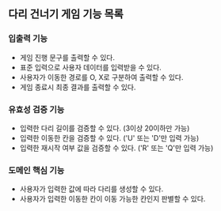 ## 다리 건너기 게임 기능 목록

### 입출력 기능
+ 게임 진행 문구를 출력할 수 있다.
+ 표준 입력으로 사용자 데이터를 입력받을 수 있다.
+ 사용자가 이동한 경로를 O, X로 구분하여 출력할 수 있다.
+ 게임 종료시 최종 결과를 출력할 수 있다.

### 유효성 검증 기능
+ 입력한 다리 길이를 검증할 수 있다. (3이상 20이하만 가능)
+ 입력한 이동한 칸을 검증할 수 있다. ('U' 또는 'D'만 입력 가능)
+ 입력한 재시작 여부 값을 검증할 수 있다. ('R' 또는 'Q'만 입력 가능)

### 도메인 핵심 기능
+ 사용자가 입력한 값에 따라 다리를 생성할 수 있다.
+ 사용자가 입력한 이동한 칸이 이동 가능한 칸인지 판별할 수 있다.